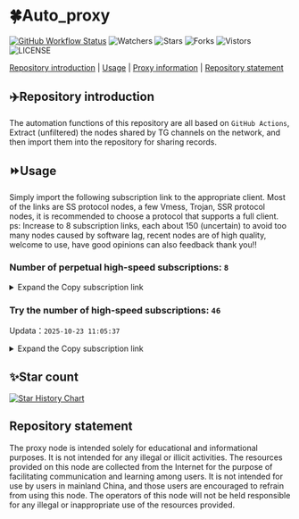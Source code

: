 # 🍀Auto_proxy
[![GitHub Workflow Status](https://img.shields.io/github/actions/workflow/status/PangTouY00/Auto_proxy/main.yml?branch=main)](https://github.com/PangTouY00/Auto_proxy/actions/workflows/main.yml?branch=main) 
![Watchers](https://img.shields.io/github/watchers/w1770946466/Auto_proxy) ![Stars](https://img.shields.io/github/stars/PangTouY00/Auto_proxy) ![Forks](https://img.shields.io/github/forks/w1770946466/Auto_proxy) ![Vistors](https://visitor-badge.laobi.icu/badge?page_id=PangTouY00.Auto_proxy) ![LICENSE](https://img.shields.io/badge/license-CC%20BY--SA%204.0-green.svg)

[Repository introduction](https://github.com/PangTouY00/Auto_proxy#Repositoryintroduction) | [Usage](https://github.com/PangTouY00/Auto_proxy#Usage) | [Proxy information](https://github.com/PangTouY00/Auto_proxy#Proxyinformation) | [Repository statement](https://github.com/PangTouY00/Auto_proxy#Repositorystatement)

## ✈️Repository introduction
The automation functions of this repository are all based on `GitHub Actions`,
Extract (unfiltered) the nodes shared by TG channels on the network, and then import them into the repository for sharing records.

## ⏩Usage
Simply import the following subscription link to the appropriate client. Most of the links are SS protocol nodes, a few Vmess, Trojan, SSR protocol nodes, it is recommended to choose a protocol that supports a full client.
ps: Increase to 8 subscription links, each about 150 (uncertain) to avoid too many nodes caused by software lag, recent nodes are of high quality, welcome to use, have good opinions can also feedback thank you!!

### Number of perpetual high-speed subscriptions: `8`

<details>
  <summary>Expand the Copy subscription link</summary>

  
- [Multiprotocol Base64 encoding](https://raw.githubusercontent.com/PangTouY00/Auto_proxy/main/Long_term_subscription1)
`https://raw.githubusercontent.com/PangTouY00/Auto_proxy/main/Long_term_subscription_num`
`Total number of merge nodes: 296`

- [Multiprotocol Base64 encoding](https://raw.githubusercontent.com/PangTouY00/Auto_proxy/main/Long_term_subscription1)
`https://raw.githubusercontent.com/PangTouY00/Auto_proxy/main/Long_term_subscription1`
`Total number of merge nodes: 38`

- [Multiprotocol Base64 encoding](https://raw.githubusercontent.com/PangTouY00/Auto_proxy/main/Long_term_subscription2)
`https://raw.githubusercontent.com/PangTouY00/Auto_proxy/main/Long_term_subscription2`
`Total number of merge nodes: 38`

- [Multiprotocol Base64 encoding](https://raw.githubusercontent.com/PangTouY00/Auto_proxy/main/Long_term_subscription3)
`https://raw.githubusercontent.com/PangTouY00/Auto_proxy/main/Long_term_subscription3`
`Total number of merge nodes: 38`

- [Multiprotocol Base64 encoding](https://raw.githubusercontent.com/PangTouY00/Auto_proxy/main/Long_term_subscription4)
`https://raw.githubusercontent.com/PangTouY00/Auto_proxy/main/Long_term_subscription4`
`Total number of merge nodes: 38`

- [Multiprotocol Base64 encoding](https://raw.githubusercontent.comPangTouY00/Auto_proxy/main/Long_term_subscription5)
`https://raw.githubusercontent.com/PangTouY00/Auto_proxy/main/Long_term_subscription5`
`Total number of merge nodes: 38`

- [Multiprotocol Base64 encoding](https://raw.githubusercontent.com/PangTouY00/Auto_proxy/main/Long_term_subscription6)
`https://raw.githubusercontent.com/PangTouY00/Auto_proxy/main/Long_term_subscription6`
`Total number of merge nodes: 38`

- [Multiprotocol Base64 encoding](https://raw.githubusercontent.com/PangTouY00/Auto_proxy/main/Long_term_subscription7)
`https://raw.githubusercontent.com/PangTouY00/Auto_proxy/main/Long_term_subscription7`
`Total number of merge nodes: 38`

- [Multiprotocol Base64 encoding](https://raw.githubusercontent.com/PangTouY00/Auto_proxy/main/Long_term_subscription8)
`https://raw.githubusercontent.com/PangTouY00/Auto_proxy/main/Long_term_subscription8`
`Total number of merge nodes: 30`

- [Clash subscription](https://raw.githubusercontent.com/PangTouY00/Auto_proxy/main/Long_term_subscription2.yaml)
`https://raw.githubusercontent.com/PangTouY00/Auto_proxy/main/Long_term_subscription1.yaml`


- [Clash subscription](https://raw.githubusercontent.com/PangTouY00/Auto_proxy/main/Long_term_subscription2.yaml)
`https://raw.githubusercontent.com/PangTouY00/Auto_proxy/main/Long_term_subscription2.yaml`


- [Clash subscription](https://raw.githubusercontent.com/PangTouY00/Auto_proxy/main/Long_term_subscription3.yaml)
`https://raw.githubusercontent.com/PangTouY00/Auto_proxy/main/Long_term_subscription3.yaml`
  
</details>

### Try the number of high-speed subscriptions: `46`
Updata：`2025-10-23 11:05:37`


<details>
  <summary>Expand the Copy subscription link</summary>  


























































































































































































































































































































































































































































































































































































































































































































































































































































































































































































































































































































































































































































































































































































































































































































































































































































































































































































































































































































































































































































































































































































































































































































































































































































































































































































































































































































































































































































































































































































































































































































































































































































































































































































































































































































































































































































































































































































































































































































































































































































































































































































































































































































































































































































































































































































































































































































































































































































































































































































































































































































































































































































































































































































































































































































































































































































































































































































































































































































































































































































































































































































































































































































































































































































































































































































































































































































































































































































































































































































































































































































































































































































































































































































































































































































































































































































































































































































































































































































































































































































































































































































































































































































































































































































































































































































































































































































































































































































































































































































































































































































































































































































































































































































































































































































































































































































































































































































































































































































































































































































































































































































































































































































































































































































































































































































































































































































































































































































































































































































































































































































































































































































































































































































































































































































































































































































































































































































































































































































































































































































































































































































































































































































































































































































































































































































































































































































































































































































































































































































































































































































































































































































































































































































































































































































































































































































































































































































































































































































































































































































































































































































































































































































































































































































































































































































































































































































































































































































































































































































































































































































































































































































































































































































































































































































































































































































































































































































































































































































































































































































































































































































































































































































































































































































































































































































































































































































































































































































































































































































































































































































































































































































































































































































































































































































































































































































































































































































































































































































































































































































































































































































































































































































































































































































































































































































































































































































































































































































































































































































































































































































































































































































































































































































































































































































































































































































































































































































































































































































































































































































































































































































































































































































































































































































































































































































































































































































































































































































































































































































































































































































































































































































































































































































































































































































































































































































































































































































































































































































































































































































































































































































































































































































































































































































































































































































































































































































































































































































































































































































































































































































































































































































































































































































































































































































































































































































































































































































































































































































































































































































































































































































































































































































































































































































































































































































































































































































































































































































































































































































































































































































































































































































































































































































































































































































































































































































































































































































































































































































































































































































































































































































































































































































































































































































































































































>Trial subscription：
`https://tizi8.top/api/v1/client/subscribe?token=734b073a5e29b0827542e4f7affbc875`




>Trial subscription：
`https://dyxixi001.xxssx.cn/api/v1/client/subscribe?token=cdb213effdea7d74d69e816b2c3dffc6`




>Trial subscription：
`https://xyhaha.xxttx.cn/api/v1/client/subscribe?token=83df703191d906bb6f1015bdaea91393`




>Trial subscription：
`https://kingfisher.top/api/v1/client/subscribe?token=c764e789fb1fcad110dc9fec0bdbe8dc`




>Trial subscription：
`https://gods3.dashicn.buzz/api/v1/client/subscribe?token=7546785149a5677fe730713ccab8868c`




>Trial subscription：
`https://dashuai.us/api/v1/client/subscribe?token=f7f2511aed99b091e6e5b1ee91e13de5`




>Trial subscription：
`https://gods1.dashicn.buzz/api/v1/client/subscribe?token=a25eec019170ed9d28e63dade47564a8`




>Trial subscription：
`https://huojian4.top/api/v1/client/subscribe?token=040217167f39d60f11d7f3c5f41c634b`




>Trial subscription：
`https://gods2.dashicn.buzz/api/v1/client/subscribe?token=dec568665541d424228147385045f8eb`




>Trial subscription：
`https://x2b.eans.top/api/v1/client/subscribe?token=464e5f79e6c562d8cefe50996d4700ad`




>Trial subscription：
`https://best.nxxbbf.com/api/v1/client/subscribe?token=55e79bb5807b039063c6adda0e9367ee`




>Trial subscription：
`https://dyhaha.xxssx.cn/api/v1/client/subscribe?token=5921d37937febaccfa8683daddf05ca4`




>Trial subscription：
`https://xyjs1.sbs/api/v1/client/subscribe?token=54ddabbc5b82b48e1af795bb90febcbd`




>Trial subscription：
`https://syhaha.xxssx.cn/api/v1/client/subscribe?token=0d55c191e40684276f85ff7b3399c2a7`




>Trial subscription：
`https://poiuytrewq.yxt999.cn/api/v1/client/subscribe?token=506d08cf4eeab3b2b1d393ae834588ff`




>Trial subscription：
`https://xxx.yxt999.cn/api/v1/client/subscribe?token=c88e6e9177bfc0623db6a3a72ee12a37`




>Trial subscription：
`https://old-v2b.linkedton.com/api/v1/client/subscribe?token=0e9d59e68bf69cff814d4bccd11b9dfe`




>Trial subscription：
`https://jshaha.xxssx.cn/api/v1/client/subscribe?token=a6a1083b4120807ccdc9d938de6be9e3`




>Trial subscription：
`https://xbd.iftballs.com/api/v1/client/subscribe?token=92342ece97761aad7f5fbedf3cb0e2ca`




>Trial subscription：
`https://multiserver.multiserveradelshoop.com/api/v1/client/subscribe?token=e81b8df91e5d780c79b8e2023577597f`




>Trial subscription：
`https://jshaha.xxttx.cn/api/v1/client/subscribe?token=c93e08ab0ba2a236a9901b7d98ea3290`




>Trial subscription：
`https://www.louwangzhiyu.org/api/v1/client/subscribe?token=53e13bee4593848a074b91b9931ee9a1`




>Trial subscription：
`https://www.56idc.news/api/v1/client/subscribe?token=9b3fabd54bcd353bb7ea655dad1baf8f`




>Trial subscription：
`https://v2.heiu.me/api/v1/client/subscribe?token=48859819da4abaac37e7593c88085ecc`




>Trial subscription：
`https://fs.v2rayse.com/share/20251022/ip9hv7cp52.txt`




>Trial subscription：
`https://a.mayi520.shop/api/v1/client/subscribe?token=452cd994d0f0bdebe1634e845cd02c5e`




>Trial subscription：
`https://hjxixi002.xxttx.cn/api/v1/client/subscribe?token=1f7cb21b1dfe99b40b430ccfc78f4c90`




>Trial subscription：
`https://syhaha.xxttx.cn/api/v1/client/subscribe?token=304aab8a5cbca4ac14b17bf9eb691b87`




>Trial subscription：
`https://slianvpn.com/api/v1/client/subscribe?token=546c766534ab651152d778dbbf3fa408`




>Trial subscription：
`https://a.404300.xyz/api/v1/client/subscribe?token=197239397b79fbe34ab5387e8db37963`




>Trial subscription：
`https://56idc.news/api/v1/client/subscribe?token=ce10ce8bdcfbac1688a2d1b99606b7f3`




>Trial subscription：
`https://dctcc.louwangzhiyu.shop/api/v1/client/subscribe?token=8af5e9a9fc4df02cdcc20a1384cc8c67`




>Trial subscription：
`https://asdfg.njdjjxjbcbw.icu/api/v1/client/subscribe?token=08e391853ddfb24c6b9af23708cd1d75`




>Trial subscription：
`https://yywhale.com/api/v1/client/subscribe?token=25333f5d42b9a77176a1f5bc819583f5`




>Trial subscription：
`https://xixixi003.hjsbssbsbsbsbs.sbs/api/v1/client/subscribe?token=97b46c63a25a80575c1847efa95a19a5`




>Trial subscription：
`https://ylccloud.top/api/v1/client/subscribe?token=9c409bb8c45917765f8e597c0f2e1199`




>Trial subscription：
`http://107.173.31.17/api/v1/client/subscribe?token=32bdeec880719744edad59032ad3752b`




>Trial subscription：
`https://slianvpn.top/api/v1/client/subscribe?token=82b1797d4e841dd16a419ad2022584eb`




>Trial subscription：
`https://sufujia.top/api/v1/client/subscribe?token=4be2fd083e3c9eca6dff8950be66261c`




>Trial subscription：
`https://go.yueyun.de/api/v1/client/subscribe?token=1ef282489d47a0f7c16736505e0b958f`




>Trial subscription：
`https://dyhaha.xxttx.cn/api/v1/client/subscribe?token=05e465feed83df0e4f5b1c62810021e0`




>Trial subscription：
`https://pro.xmyidc.com/api/v1/client/subscribe?token=79a63eeeba070923749d32d5f1336ff8`




>Trial subscription：
`https://www.ch000zy.com/api/v1/client/subscribe?token=ea77241b4021396365bf81c442b91c11`




>Trial subscription：
`https://vaamx.louwangzhiyu.online/api/v1/client/subscribe?token=109f1510d996e0a598a65c0e6be90c66`




>Trial subscription：
`http://xxxxyyyy.njdjjxjbcbw.icu/api/v1/client/subscribe?token=9c82e48ca8baf1ee687e13bf5bd76707`




>Trial subscription：
`https://hjxixi003.xxuux.cn/api/v1/client/subscribe?token=182d4c7369bc51b839f7d238f3ec9c1c`



</details>

## ✨Star count
[![Star History Chart](https://api.star-history.com/svg?repos=PangTouY00/Auto_proxy&type=Date)](https://star-history.com/#w1770946466/Auto_proxy&Date)



## Repository statement
The proxy node is intended solely for educational and informational purposes. It is not intended for any illegal or illicit activities. The resources provided on this node are collected from the Internet for the purpose of facilitating communication and learning among users. It is not intended for use by users in mainland China, and those users are encouraged to refrain from using this node. The operators of this node will not be held responsible for any illegal or inappropriate use of the resources provided.
